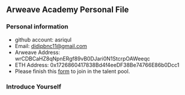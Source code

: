 ## Arweave Academy Personal File

### Personal information

- github account: asriqul
- Email: didipbnc11@gmail.com
- Arweave Address: wrCDBCaHZ8qNpnERgf89vB0DJari0N1StcrpOAWeeqc
- ETH Address: 0x1726860417838Bd4f4eeDF38Be74766E86b0Dcc1
- Please finish this [form](https://docs.google.com/forms/d/e/1FAIpQLSfWA5fIIcBgmRppm3jNz5vmf9Mai_QMVil-2pO4r7YKn_Zhtw/viewform?usp=sf_link) to join in the talent pool.

### Introduce Yourself
